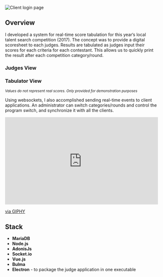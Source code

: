 ![Client login page](/assets/img/projects/tst-01.png)

## Overview

I developed a system for real-time score tabulation for this year&lsquo;s local talent search competition (2017). The concept was to provide a digital scoresheet to each judges. Results are tabulated as judges input their scores for each criteria for each contestant. This allows us to quickly print the result after each competition category/round.

<div class="has-text-centered has-contents-below">

### Judges View
<Screen content="/assets/img/projects/tst-02.png"></Screen>

### Tabulator View
<Browser content="/assets/img/projects/tst-03.png"></Browser>

<p><small><em>Values do not represent real scores. Only provided for demonstration purposes</em></small></p>

</div>

Using websockets, I also accomplished sending real-time events to client applications. An administrator can switch categories/rounds and control the program switch, and synchronize it with all the clients.

<div class="has-contents-below">
  <div style="width:100%;height:0;padding-bottom:57%;position:relative;">
    <iframe src="https://giphy.com/embed/xT1R9BUsnJZWB5Bm4E" width="100%" height="100%" style="position:absolute" frameBorder="0" class="giphy-embed" allowFullScreen></iframe>
  </div>

  <p><a href="https://giphy.com/gifs/xT1R9BUsnJZWB5Bm4E">via GIPHY</a></p>
</div>

## Stack
* **MariaDB**
* **Node.js**
* **AdonisJs**
* **Socket.io**
* **Vue.js**
* **Bulma**
* **Electron** - to package the judge application in one executable
